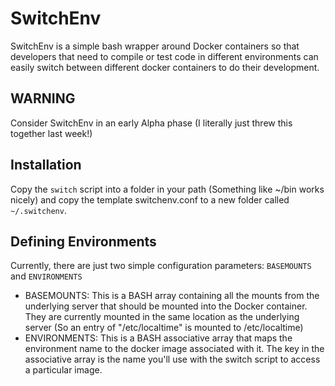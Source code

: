 # SwitchEnv
SwitchEnv is a simple bash wrapper around Docker containers so that developers that need to compile or test code in different environments can easily switch between different docker containers to do their development.
## WARNING
Consider SwitchEnv in an early Alpha phase (I literally just threw this together last week!)
## Installation
Copy the `switch` script into a folder in your path (Something like ~/bin works nicely) and copy the template switchenv.conf to a new folder called `~/.switchenv`.
## Defining Environments
Currently, there are just two simple configuration parameters: `BASEMOUNTS` and `ENVIRONMENTS`
* BASEMOUNTS: This is a BASH array containing all the mounts from the underlying server that should be mounted into the Docker container. They are currently mounted in the same location as the underlying server (So an entry of "/etc/localtime" is mounted to /etc/localtime)
* ENVIRONMENTS: This is a BASH associative array that maps the environment name to the docker image associated with it. The key in the associative array is the name you'll use with the switch script to access a particular image.
